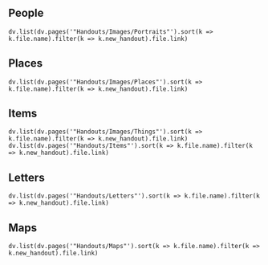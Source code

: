 ## People
```dataviewjs
dv.list(dv.pages('"Handouts/Images/Portraits"').sort(k => k.file.name).filter(k => k.new_handout).file.link)
```

## Places
```dataviewjs
dv.list(dv.pages('"Handouts/Images/Places"').sort(k => k.file.name).filter(k => k.new_handout).file.link)
```

## Items
```dataviewjs
dv.list(dv.pages('"Handouts/Images/Things"').sort(k => k.file.name).filter(k => k.new_handout).file.link)
dv.list(dv.pages('"Handouts/Items"').sort(k => k.file.name).filter(k => k.new_handout).file.link)
```

## Letters
```dataviewjs
dv.list(dv.pages('"Handouts/Letters"').sort(k => k.file.name).filter(k => k.new_handout).file.link)
```

## Maps
```dataviewjs
dv.list(dv.pages('"Handouts/Maps"').sort(k => k.file.name).filter(k => k.new_handout).file.link)
```